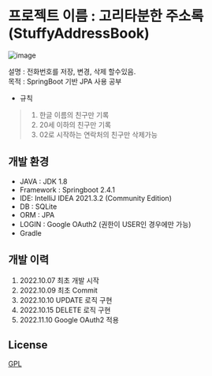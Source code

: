 # 프로젝트 이름 : 고리타분한 주소록(StuffyAddressBook)

![image](https://user-images.githubusercontent.com/48428850/199443914-534c3a91-4fc2-4d18-803b-b9c1bc412aa8.png)


설명 : 전화번호를 저장, 변경, 삭제 할수있음. 
<br>
목적 : SpringBoot 기반 JPA 사용 공부

* 규칙
> 1. 한글 이름의 친구만 기록
> 2. 20세 이하의 친구만 기록
> 3. 02로 시작하는 연락처의 친구만 삭제가능


## 개발 환경

- JAVA : JDK 1.8
- Framework : Springboot 2.4.1
- IDE: IntelliJ IDEA 2021.3.2 (Community Edition)
- DB : SQLite
- ORM : JPA
- LOGIN : Google OAuth2 (권한이 USER인 경우에만 가능)
- Gradle

## 개발 이력
1. 2022.10.07 최초 개발 시작
2. 2022.10.09 최초 Commit
3. 2022.10.10 UPDATE 로직 구현
4. 2022.10.15 DELETE 로직 구현
5. 2022.11.10 Google OAuth2 적용

## License
[GPL](https://choosealicense.com/licenses/gpl-3.0/)

